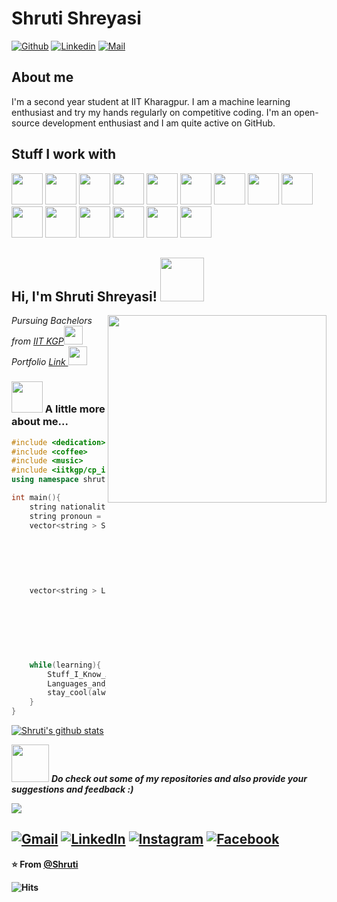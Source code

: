 # Shruti Shreyasi

[![Github](https://img.shields.io/github/followers/shruti170901?label=Follow&style=social)](https://github.com/shruti170901/)
[![Linkedin](https://img.shields.io/badge/-Shruti%20Shreyasi-blue?style=flat-square&logo=linkedin&logoColor=white&link=https://www.linkedin.com/in/shruti-shreyasi-1887371aa/)](https://www.linkedin.com/in/shruti-shreyasi-1887371aa/)
[![Mail](https://img.shields.io/badge/-shreyasishruti@gmail.com-gray?style=flat-square&logo=gmail&logoColor=red&link=)](mailto:shreyasishruti@gmail.com)



## About me 
I'm a second year student at IIT Kharagpur. I am a machine learning enthusiast and try my hands regularly on competitive coding. I'm an open-source development enthusiast and I am quite active on GitHub.


## Stuff I work with
<code><img height="50" src="https://www.vectorlogo.zone/logos/python/python-ar21.svg"></code>
<code><img height="50" src="https://www.vectorlogo.zone/logos/github/github-ar21.svg"></code>
<code><img height="50" src="https://www.vectorlogo.zone/logos/git-scm/git-scm-ar21.svg"></code>
<code><img height="50" src="https://www.vectorlogo.zone/logos/w3_html5/w3_html5-ar21.svg"></code>
<code><img height="50" src="https://www.vectorlogo.zone/logos/java/java-ar21.svg"></code>
<code><img height="50" src="https://www.vectorlogo.zone/logos/jupyter/jupyter-ar21.svg"></code>
<code><img height="50" src="https://www.vectorlogo.zone/logos/jekyllrb/jekyllrb-ar21.svg"></code>
<code><img height="50" src="https://www.vectorlogo.zone/logos/numpy/numpy-ar21.svg"></code>
<code><img height="50" src="https://www.vectorlogo.zone/logos/sass-lang/sass-lang-ar21.svg"></code>
<code><img height="50" src="https://www.vectorlogo.zone/logos/yaml/yaml-ar21.svg"></code>
<code><img height="50" src="https://upload.wikimedia.org/wikipedia/commons/1/18/ISO_C%2B%2B_Logo.svg"></code>
<code><img height="50" src="https://upload.wikimedia.org/wikipedia/commons/archive/3/35/20190417225046%21The_C_Programming_Language_logo.svg"></code>
<code><img height="50" src="https://upload.wikimedia.org/wikipedia/commons/f/f1/Ruby_logo.png"></code>
<code><img height="50" src="https://upload.wikimedia.org/wikipedia/commons/1/16/Ruby_on_Rails-logo.png"></code>
<code><img height="50" src="https://upload.wikimedia.org/wikipedia/commons/4/48/Markdown-mark.svg"></code>




<h2> Hi, I'm Shruti Shreyasi! <img src="https://media.giphy.com/media/IfsByYYHyNlnINT46g/giphy.gif" width="70"></h2>
<img align='right' src="https://user-images.githubusercontent.com/35571958/87239980-b3130b00-c432-11ea-9571-24c85defd75a.png" width="350" height = "300">
<p><em>Pursuing Bachelors from <a href="http://www.iitkgp.ac.in/">IIT KGP</a><img src="https://media.giphy.com/media/WUlplcMpOCEmTGBtBW/giphy.gif" width="30"> 
  <br>Portfolio <a href = "https://shruti170901.github.io/web/">Link </a><img src = "https://media.giphy.com/media/9JrkkDoJuU0FbdbUZU/giphy.gif" width = "30">
</em></p>

### <img src="https://media.giphy.com/media/VgCDAzcKvsR6OM0uWg/giphy.gif" width="50"> A little more about me...  
```cpp
#include <dedication>
#include <coffee>
#include <music>
#include <iitkgp/cp_in_cpp>
using namespace shruti170901

int main(){
    string nationality = "Indian";
    string pronoun = "Her";
    vector<string > Stuff_I_Know_About = {
                        "competitive_coding", 
                        "open_sourcing",
                        "mathematics", 
                        "machine_learning", 
                        "webdev", 
                        "academics"};
    vector<string > Languages_and_Tools_I_Use = {
                        "C", "C++", 
                        "Python", "Java", 
                        "HTML", "CSS",
                        "Numpy", "Js", 
                        "Markdown", "bf",
                        "Ruby", "Rails", 
                        "Tensorflow"};
    while(learning){
        Stuff_I_Know_About.push_back(new_stuff);
        Languages_and_Tools_I_Use.push_back(new_additions);
        stay_cool(always);
    }
}
```


[![Shruti's github stats](https://github-readme-stats.vercel.app/api?username=shruti170901&hide=["prs"])](https://github.com/shruti170901/github-readme-stats)

<img src="https://media.giphy.com/media/LnQjpWaON8nhr21vNW/giphy.gif" width="60"> <em><b>Do check out some of my repositories and also provide your suggestions and feedback :)</em>
<p><img src = "https://media.giphy.com/media/10LKovKon8DENq/giphy.gif"></p>

<a href="mailto:shreyasishruti@gmail.com"><img src="https://img.shields.io/badge/-Gmail-c14438?style=flat-square&logo=Gmail&logoColor=white&link=mailto:shreyasishruti@gmail.com" alt="Gmail"></a>
<a href="https://www.linkedin.com/in/shruti-shreyasi-1887371aa/?originalSubdomain=in"><img src="https://img.shields.io/badge/LinkedIn-%230077B5.svg?&style=flat-square&logo=linkedin&logoColor=white" alt="LinkedIn"></a>
<a href="https://www.instagram.com/i_am_shruti_shreyasi/?hl=en"><img src="https://img.shields.io/badge/Instagram-%23E4405F.svg?&style=flat-square&logo=instagram&logoColor=white" alt="Instagram"></a>
<a href="https://www.facebook.com/shruti.shreyasi.3"><img src="https://img.shields.io/badge/Facebook-%231877F2.svg?&style=flat-square&logo=facebook&logoColor=white" alt="Facebook"></a></div>
---

⭐️ From [@Shruti](https://github.com/shruti170901)

![Hits](https://hitcounter.pythonanywhere.com/count/tag.svg?url=https://github.com/shruti170901)

